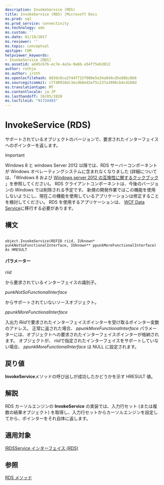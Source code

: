 ```yaml
---
description: InvokeService (RDS)
title: InvokeService (RDS) |Microsoft Docs
ms.prod: sql
ms.prod_service: connectivity
ms.technology: ado
ms.custom: ''
ms.date: 01/19/2017
ms.reviewer: ''
ms.topic: conceptual
apitype: COM
helpviewer_keywords:
- InvokeService [RDS]
ms.assetid: ad45c676-ec7e-4a3a-9a6b-a54f75eb3012
author: rothja
ms.author: jroth
ms.openlocfilehash: 8d3dc0ca3744f715f080e5e34a9d4cd5e88bc8b6
ms.sourcegitcommit: c7f40918dc3ecdb0ed2ef5c237a3996cb4cd268d
ms.translationtype: MT
ms.contentlocale: ja-JP
ms.lasthandoff: 10/05/2020
ms.locfileid: "91724493"
---
```

# <a name="invokeservice-rds"></a>InvokeService (RDS)
サポートされているオブジェクトのバージョンで、要求されたインターフェイスへのポインターを返します。  
  
> [!IMPORTANT]
>  Windows 8 と windows Server 2012 以降では、RDS サーバーコンポーネントが Windows オペレーティングシステムに含まれなくなりました (詳細については、「Windows 8 および [Windows server 2012 の互換性に関するクックブック](https://www.microsoft.com/download/details.aspx?id=27416) 」を参照してください)。 RDS クライアントコンポーネントは、今後のバージョンの Windows では削除される予定です。 新規の開発作業ではこの機能を使用しないようにし、現在この機能を使用しているアプリケーションは修正することを検討してください。 RDS を使用するアプリケーションは、  [WCF Data Service](/dotnet/framework/wcf/)に移行する必要があります。  
  
## <a name="syntax"></a>構文  
  
```  
  
object.InvokeService(REFID riid, IUknown* punkNotSoFunctionalInterface, IUknown** ppunkMoreFunctionalInterface) As HRESULT  
```  
  
#### <a name="parameters"></a>パラメーター  
 *riid*  
  
 から要求されているインターフェイスの識別子。  
  
 *punkNotSoFunctionalInterface*  
  
 からサポートされていないソースオブジェクト。  
  
 *ppunkMoreFunctionalInterface*  
  
 入出力 *Riid*で要求されたインターフェイスポインターを受け取るポインター変数のアドレス。 正常に返された場合、 *ppunkMoreFunctionalInterface* パラメーターには、オブジェクトへの要求されたインターフェイスポインターが格納されます。 オブジェクトが、 *riid*で指定されたインターフェイスをサポートしていない場合、 *ppunkMoreFunctionalInterface* は NULL に設定されます。  
  
## <a name="return-value"></a>戻り値  
 **InvokeService**メソッドの呼び出しが成功したかどうかを示す HRESULT 値。  
  
## <a name="remarks"></a>解説  
 RDS カーソルエンジンの **InvokeService** の実装では、入力行セット (または複数の結果オブジェクト) を取得し、入力行セットからカーソルエンジンを設定してから、ポインターをそれ自体に返します。  
  
## <a name="applies-to"></a>適用対象  
 [IRDSService インターフェイス (RDS)](./irdsservice-interface-rds.md)  
  
## <a name="see-also"></a>参照  
 [RDS メソッド](./rds-methods.md)